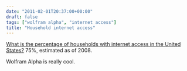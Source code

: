 ```yaml
---
date: "2011-02-01T20:37:00+00:00"
draft: false
tags: ["wolfram alpha", "internet access"]
title: "Household internet access"
---
```


[What is the percentage of households with internet access in the United States?](http://www.wolframalpha.com/input/?i=percentage+of+households+with+internet+access+in+the+united+states) 75%, estimated as of 2008.

Wolfram Alpha is really cool.

